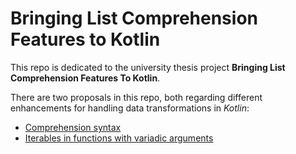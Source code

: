 # Bringing List Comprehension Features to Kotlin
This repo is dedicated to the university thesis project **Bringing List Comprehension Features To Kotlin**.

There are two proposals in this repo, both regarding different enhancements for handling data transformations in *Kotlin*:
* [Comprehension syntax](comprehensions-proposal.md)
* [Iterables in functions with variadic arguments](iterables-in-varargs-proposal.md)